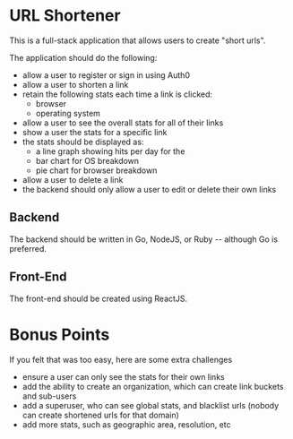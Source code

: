URL Shortener
===========

This is a full-stack application that allows users to create "short urls".

The application should do the following:

* allow a user to register or sign in using Auth0
* allow a user to shorten a link
* retain the following stats each time a link is clicked:
  * browser
  * operating system
* allow a user to see the overall stats for all of their links
* show a user the stats for a specific link
* the stats should be displayed as:
  * a line graph showing hits per day for the
  * bar chart for OS breakdown
  * pie chart for browser breakdown
* allow a user to delete a link
* the backend should only allow a user to edit or delete their own links

## Backend

The backend should be written in Go, NodeJS, or Ruby -- although Go is preferred.

## Front-End

The front-end should be created using ReactJS.

# Bonus Points

If you felt that was too easy, here are some extra challenges

* ensure a user can only see the stats for their own links
* add the ability to create an organization, which can create link buckets and sub-users
* add a superuser, who can see global stats, and blacklist urls (nobody can
  create shortened urls for that domain)
* add more stats, such as geographic area, resolution, etc
